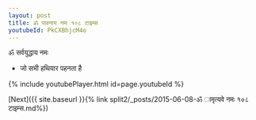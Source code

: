 ```yaml
---
layout: post
title: ॐ पावनाय नमः १०८ टाइम्स
youtubeId: PkCXBhjcM4o
---
```

 
 
 ॐ सर्वयुद्धाय नमः  
 
 -  जो सभी हथियार पहनता है 
 
  
 
  
 
 
 
 
 
 


{% include youtubePlayer.html id=page.youtubeId %}
 
[Next]({{ site.baseurl }}{% link  split2/_posts/2015-06-08-ॐ ामृत्यवे नमः १०८ टाइम्स.md%})
 

